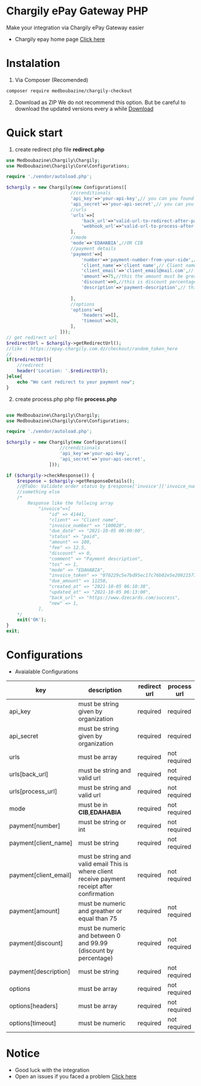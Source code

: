 # Chargily ePay Gateway PHP
Make your integration via Chargily ePay Gateway easier
- Chargily epay home page [Click here](https://epay.chargily.com.dz)
# Instalation
1. Via Composer (Recomended)
```bash
composer require medboubazine/chargily-checkout
```
2. Download as ZIP
We do not recommend this option. But be careful to download the updated versions every a while [Download](https://github.com/Medboubazine/Chargily-ePay-Gateway-PHP/releases/)
# Quick start

1. create redirect php file **redirect.php**

```php
use Medboubazine\Chargily\Chargily;
use Medboubazine\Chargily\Core\Configurations;

require './vendor/autoload.php';

$chargily = new Chargily(new Configurations([
                        //crenditionals
                        'api_key'=>'your-api-key',// you can you found it on your epay.chargily.com.dz Dashboard
                        'api_secret'=>'your-api-secret',// you can you found it on your epay.chargily.com.dz Dashboard
                        //urls
                        'urls'=>[
                            'back_url'=>"valid-url-to-redirect-after-payment",// this is where client redirected after payment processing
                            'webhook_url'=>"valid-url-to-process-after-payment-sucess",// this is where you recieve payment informations
                        ],
                        //mode
                        'mode'=>'EDAHABIA',//OR CIB
                        //payment details
                        'payment'=>[
                            'number'=>'payment-number-from-your-side',// Payment or order number
                            'client_name'=>'client name',// Client name
                            'client_email'=>'client_email@mail.com',// This is where client receive payment receipt after confirmation
                            'amount'=>75,//this the amount must be greater than or equal 75 
                            'discount'=>0,//this is discount percentage between 0 and 99.99
                            'description'=>'payment-description',// this is the payment description
                            
                        ],
                        //options
                        'options'=>[
                            'headers'=>[],
                            'timeout'=>20,
                        ],
                    ]));
// get redirect url
$redirectUrl = $chargily->getRedirectUrl();
//like : https://epay.chargily.com.dz/checkout/random_token_here
//
if($redirectUrl){
    //redirect
    header('Location: '.$redirectUrl);
}else{
    echo "We cant redirect to your payment now";
}
```
2. create process.php php file **process.php**

```php

use Medboubazine\Chargily\Chargily;
use Medboubazine\Chargily\Core\Configurations;

require './vendor/autoload.php';

$chargily = new Chargily(new Configurations([
                    //crenditionals
                    'api_key'=>'your-api-key',
                    'api_secret'=>'your-api-secret',
                ]));

if ($chargily->checkResponse()) {
    $response = $chargily->getResponseDetails();
    //@ToDo: Validate order status by $response['invoice']['invoice_number']. If it is not already approved, approve it.
    //something else
    /*
        Response like the follwing array
            "invoice"=>[
                "id" => 41441,
                "client" => "Client name",
                "invoice_number" => "100020",
                "due_date" => "2021-10-05 00:00:00",
                "status" => "paid",
                "amount" => 100,
                "fee" => 12.5,
                "discount" => 0,
                "comment" => "Payment description",
                "tos" => 1,
                "mode" => "EDAHABIA",
                "invoice_token" => "070229c5e7bd95ec17c76b02e5e209215776327b258796a6d1a3a89ff45a84c5",
                "due_amount" => 11250,
                "created_at" => "2021-10-05 06:10:38",
                "updated_at" => "2021-10-05 06:13:00",
                "back_url" => "https://www.dzecards.com/success",
                "new" => 1,
            ],
    */
    exit('OK');
}
exit;
```

# Configurations

- Avaialable Configurations

| key                   |  description                                                                                          | redirect url |  process url |
|-----------------------|-------------------------------------------------------------------------------------------------------|--------------|--------------|
| api_key               | must be string given by organization                                                                  |   required   |   required   |
| api_secret            | must be string given by organization                                                                  |   required   |   required   |
| urls                  | must be array                                                                                         |   required   | not required |
| urls[back_url]        | must be string and valid url                                                                          |   required   | not required |
| urls[process_url]     | must be string and valid url                                                                          |   required   | not required |
| mode                  | must be in **CIB**,**EDAHABIA**                                                                       |   required   | not required |
| payment[number]       | must be string or int                                                                                 |   required   | not required |
| payment[client_name]  | must be string                                                                                        |   required   | not required |
| payment[client_email] | must be string and valid email This is where client receive payment receipt after confirmation        |   required   | not required |
| payment[amount]       | must be numeric and greather or equal than  75                                                        |   required   | not required |
| payment[discount]     | must be numeric and between 0 and 99.99  (discount by percentage)                                     |   required   | not required |
| payment[description]  | must be string                                                                                        |   required   | not required |
| options               | must be array                                                                                         |   required   | not required |
| options[headers]      | must be array                                                                                         |   required   | not required |
| options[timeout]      | must be numeric                                                                                       |   required   | not required |

# Notice
- Good luck with the integration
- Open an issues if you faced a problem [Click here](https://github.com/Medboubazine/Chargily-ePay-Gateway-PHP/issues/new)

